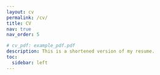 ```yaml
---
layout: cv
permalink: /cv/
title: CV
nav: true
nav_order: 5

# cv_pdf: example_pdf.pdf
description: This is a shortened version of my resume.
toc:
  sidebar: left
---
```

